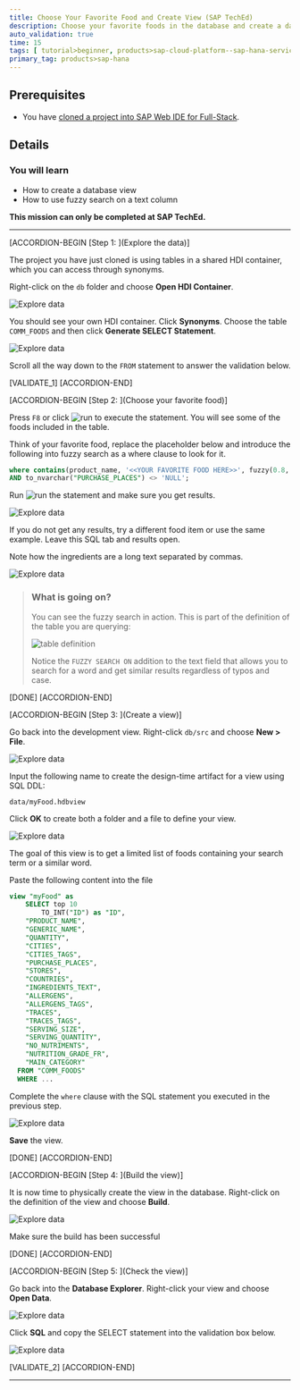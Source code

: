 ```yaml
---
title: Choose Your Favorite Food and Create View (SAP TechEd)
description: Choose your favorite foods in the database and create a database view.
auto_validation: true
time: 15
tags: [ tutorial>beginner, products>sap-cloud-platform--sap-hana-service, products>sap-web-ide]
primary_tag: products>sap-hana
---
```


## Prerequisites
 - You have [cloned a project into SAP Web IDE for Full-Stack](hana-advanced-analytics-teched-1).


## Details
### You will learn
  - How to create a database view
  - How to use fuzzy search on a text column

**This mission can only be completed at SAP TechEd.**

---

[ACCORDION-BEGIN [Step 1: ](Explore the data)]

The project you have just cloned is using tables in a shared HDI container, which you can access through synonyms.

Right-click on the `db` folder and choose **Open HDI Container**.

![Explore data](1.png)

You should see your own HDI container. Click **Synonyms**. Choose the table `COMM_FOODS` and then click **Generate SELECT Statement**.

![Explore data](2.png)

Scroll all the way down to the `FROM` statement to answer the validation below.

[VALIDATE_1]
[ACCORDION-END]

[ACCORDION-BEGIN [Step 2: ](Choose your favorite food)]

Press `F8` or click ![run](run.png) to execute the statement. You will see some of the foods included in the table.

Think of your favorite food, replace the placeholder below and introduce the following into fuzzy search as a where clause to look for it.

```SQL
where contains(product_name, '<<YOUR FAVORITE FOOD HERE>>', fuzzy(0.8,'textsearch=compare'))
AND to_nvarchar("PURCHASE_PLACES") <> 'NULL';

```

Run ![run](run.png) the statement and make sure you get results.

![Explore data](3.png)

If you do not get any results, try a different food item or use the same example. Leave this SQL tab and results open.

Note how the ingredients are a long text separated by commas.

![Explore data](11.png)

> ### What is going on?
> You can see the fuzzy search in action. This is part of the definition of the table you are querying:
>
>  ![table definition](def.png)
>
> Notice the `FUZZY SEARCH ON` addition to the text field that allows you to search for a word and get similar results regardless of typos and case.


[DONE]
[ACCORDION-END]

[ACCORDION-BEGIN [Step 3: ](Create a view)]

Go back into the development view. Right-click `db/src` and choose **New > File**.

![Explore data](4.png)

Input the following name to create the design-time artifact for a view using SQL DDL:

```Text
data/myFood.hdbview
```

Click **OK** to create both a folder and a file to define your view.

![Explore data](5.png)

The goal of this view is to get a limited list of foods containing your search term or a similar word.

Paste the following content into the file

```SQL
view "myFood" as
	SELECT top 10
		TO_INT("ID") as "ID",
    "PRODUCT_NAME",
  	"GENERIC_NAME",
  	"QUANTITY",
  	"CITIES",
  	"CITIES_TAGS",
  	"PURCHASE_PLACES",
  	"STORES",
  	"COUNTRIES",
  	"INGREDIENTS_TEXT",
  	"ALLERGENS",
  	"ALLERGENS_TAGS",
  	"TRACES",
  	"TRACES_TAGS",
  	"SERVING_SIZE",
  	"SERVING_QUANTITY",
  	"NO_NUTRIMENTS",
  	"NUTRITION_GRADE_FR",
  	"MAIN_CATEGORY"
  FROM "COMM_FOODS"
  WHERE ...
```

Complete the `where` clause with the SQL statement you executed in the previous step.

![Explore data](6.png)

**Save** the view.

[DONE]
[ACCORDION-END]

[ACCORDION-BEGIN [Step 4: ](Build the view)]

It is now time to physically create the view in the database. Right-click on the definition of the view and choose **Build**.

![Explore data](8.png)

Make sure the build has been successful

[DONE]
[ACCORDION-END]

[ACCORDION-BEGIN [Step 5: ](Check the view)]

Go back into the **Database Explorer**. Right-click your view and choose **Open Data**.

![Explore data](9.png)

Click **SQL** and copy the SELECT statement into the validation box below.

![Explore data](10.png)

[VALIDATE_2]
[ACCORDION-END]

---

